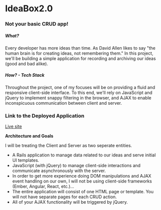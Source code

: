 # IdeaBox2.0

### Not your basic CRUD app! 

##### What?
Every developer has more ideas than time. As David Allen likes to say "the human brain is for creating ideas, not remembering them." In this project, we'll be building a simple application for recording and archiving our ideas (good and bad alike).

##### How?  -  Tech Stack
Throughout the project, one of my focuses will be on providing a fluid and responsive client-side interface. To this end, we'll rely on JavaScript and jQuery to implement snappy filtering in the browser, and AJAX to enable inconspicuous communication between client and server.

### Link to the Deployed Application
[Live site](https://turing-box.herokuapp.com)

**Architecture and Goals**

I will be treating the Client and Server as two seperate entities.

* A Rails application to manage data related to our ideas and serve initial UI templates.
* JavaScript (with jQuery) to manage client-side interactions and communicate asynchronously with the server.
* In order to get more experience doing DOM manipulations and AJAX event handling on our own, I will not be using client-side frameworks (Ember, Angular, React, etc.)...
* The entire application will consist of one HTML page or template. You will not have separate pages for each CRUD action.
* All of your AJAX functionality will be triggered by jQuery.



